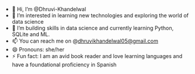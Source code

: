 - 👋 Hi, I’m @Dhruvi-Khandelwal
- 👀 I’m interested in learning new technologies and exploring the world of data science
- 🌱 I’m building skills in data science and currently learning Python, SQLite and ML.
- 📫 You can reach me on @dhruvikhandelwal05@gmail.com
- 😄 Pronouns: she/her
- ⚡ Fun fact: I am an avid book reader and love learning languages and have a foundational proficiency in Spanish

<!---
Dhruvi-Khandelwal/Dhruvi-Khandelwal is a ✨ special ✨ repository because its `README.md` (this file) appears on your GitHub profile.
You can click the Preview link to take a look at your changes.
--->
